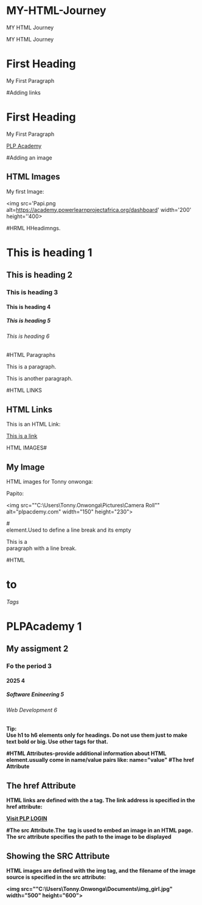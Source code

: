 # MY-HTML-Journey
MY HTML Journey


MY HTML Journey


<!DOCTYPE html>
<html>
<head>
<title>TONNY ONWONGA </title>
</head>
<Body> 
<h1> First Heading</h1>
<p>My First Paragraph</p>
</Body>
</html>

 #Adding links
 <!DOCTYPE html>
<html>
<head>
<title>TONNY ONWONGA </title>
</head>
<Body> 
<h1> First Heading</h1>
<p>My First Paragraph</p>
<a href =https://academy.powerlearnprojectafrica.org/dashboard>PLP Academy</a>
</Body>
</html>

#Adding an image

<!DOCTYPE html>
<html>
<body>

<h2>HTML Images</h2>
<p>My first Image:</p>

<img src='Papi.png alt=https://academy.powerlearnprojectafrica.org/dashboard' width='200' height=''400>

</body>
</html>

#HRML HHeadimngs.

<!DOCTYPE html>
<html>
<body>

<h1>This is heading 1</h1>
<h2>This is heading 2</h2>
<h3>This is heading 3</h3>
<h4>This is heading 4</h4>
<h5>This is heading 5</h5>
<h6>This is heading 6</h6>

</body>
</html>

#HTML Paragraphs

<!DOCTYPE html>
<html>
<body>

<p>This is a paragraph.</p>
<p>This is another paragraph.</p>

</body>
</html>


#HTML LINKS

<!DOCTYPE html>
<html>
<body>

<h2>HTML Links</h2>
<p>This is an HTML Link:</p>

<a href="[https://www.w3schools.com](https://academy.powerlearnprojectafrica.org/module)">This is a link</a>

</body>
</html>

HTML IMAGES#

<!DOCTYPE html>
<html>
<body>

<h2>My Image</h2>
<p>HTML images for Tonny onwonga:</p>
<p>Papito:</p>

<img src=""C:\Users\Tonny.Onwonga\Pictures\Camera Roll"" alt="plpacdemy.com" width="150" height="230">

</body>
</html>

#<br> element.Used to define a line break and its empty

<!DOCTYPE html>
<html>
<body> 

<p>This is a <br> paragraph with a line break.</p>

</body>
</html>

#HTML <h1> to <h6> Tags
<!DOCTYPE html>
<html>
<body>

<h1>PLPAcademy 1</h1>
<h2>My assigment 2</h2>
<h3>Fo the period 3</h3>
<h4>2025 4</h4>
<h5>Software Enineering 5</h5>
<h6>Web Development 6</h6>

<p><b>Tip:<br> Use h1 to h6 elements only for headings. Do not use them just to make text bold or big. Use other tags for that.</p>

</body>
</html>

#HTML Attributes-provide additional information about HTML element.usually come in name/value pairs like: name="value"
#The href Attribute

<!DOCTYPE html>
<html>
<body>

<h2>The href Attribute</h2>

<p>HTML links are defined with the a tag. The link address is specified in the href attribute:</p>

<a href="https://academy.powerlearnprojectafrica.org/login">Visit PLP LOGIN</a>

</body>
</html>

#The src Attribute.The <img> tag is used to embed an image in an HTML page. The src attribute specifies the path to the image to be displayed
<!DOCTYPE html>
<html>
<body>

<h2>Showing the SRC Attribute</h2>
<p>HTML images are defined with the img tag, and the filename of the image source is specified in the src attribute:</p>

<img src=""C:\Users\Tonny.Onwonga\Documents\img_girl.jpg" width="500" height="600">

</body>
</html>







